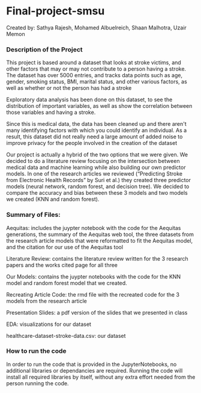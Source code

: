 # Final-project-smsu
Created by: Sathya Rajesh, Mohamed Albuelreich, Shaan Malhotra, Uzair Memon
### Description of the Project

This project is based around a dataset that looks at stroke victims, and other factors that may or may not contribute to a person having a stroke. The dataset has over 5000 entries, and tracks data points such as age, gender, smoking status, BMI, marital status, and other various factors, as well as whether or not the person has had a stroke

Exploratory data analysis has been done on this dataset, to see the distribution of important variables, as well as show the correlation between those variables and having a stroke.

Since this is medical data, the data has been cleaned up and there aren't many identifying factors with which you could identify an individual. As a result, this dataset did not really need a large amount of added noise to improve privacy for the people involved in the creation of the dataset

Our project is actually a hybrid of the two options that we were given. We decided to do a literature review focusing on the intersection between medical data and machine learning while also building our own predictor models. In one of the research articles we reviewed (“Predicting Stroke from Electronic Health Records” by Suri et al.) they created three predictor models (neural network, random forest, and decision tree). We decided to compare the accuracy and bias between these 3 models and two models we created (KNN and random forest).   

### Summary of Files: 

Aequitas: includes the juypter notebook with the code for the Aequitas generations, the summary of the Aequitas web tool, the three datasets from the research article models that were reformatted to fit the Aequitas model, and the citation for our use of the Aequitas tool

Literature Review: contains the literature review written for the 3 research papers and the works cited page for all three

Our Models: contains the juypter notebooks with the code for the KNN model and random forest model that we created. 

Recreating Article Code: the rmd file with the recreated code for the 3 models from the research article

Presentation Slides: a pdf version of the slides that we presented in class

EDA: visualizations for our dataset

healthcare-dataset-stroke-data.csv: our dataset



### How to run the code 
In order to run the code that is provided in the JupyterNotebooks, no additional libraries or dependancies are required. Running the code will install all required libraries by itself, without any extra effort needed from the person running the code.

